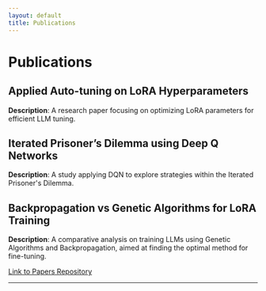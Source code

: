 ```yaml
---
layout: default
title: Publications
---
```


# Publications

## Applied Auto-tuning on LoRA Hyperparameters
**Description**: A research paper focusing on optimizing LoRA parameters for efficient LLM tuning.

## Iterated Prisoner’s Dilemma using Deep Q Networks
**Description**: A study applying DQN to explore strategies within the Iterated Prisoner's Dilemma.

## Backpropagation vs Genetic Algorithms for LoRA Training
**Description**: A comparative analysis on training LLMs using Genetic Algorithms and Backpropagation, aimed at finding the optimal method for fine-tuning.

[Link to Papers Repository](https://github.com/your-repo)

---
